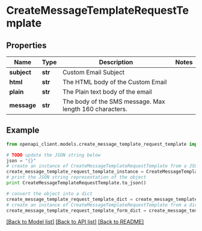 # CreateMessageTemplateRequestTemplate


## Properties
Name | Type | Description | Notes
------------ | ------------- | ------------- | -------------
**subject** | **str** | Custom Email Subject | 
**html** | **str** | The HTML body of the Custom Email | 
**plain** | **str** | The Plain text body of the email | 
**message** | **str** | The body of the SMS message. Max length 160 characters. | 

## Example

```python
from openapi_client.models.create_message_template_request_template import CreateMessageTemplateRequestTemplate

# TODO update the JSON string below
json = "{}"
# create an instance of CreateMessageTemplateRequestTemplate from a JSON string
create_message_template_request_template_instance = CreateMessageTemplateRequestTemplate.from_json(json)
# print the JSON string representation of the object
print CreateMessageTemplateRequestTemplate.to_json()

# convert the object into a dict
create_message_template_request_template_dict = create_message_template_request_template_instance.to_dict()
# create an instance of CreateMessageTemplateRequestTemplate from a dict
create_message_template_request_template_form_dict = create_message_template_request_template.from_dict(create_message_template_request_template_dict)
```
[[Back to Model list]](../README.md#documentation-for-models) [[Back to API list]](../README.md#documentation-for-api-endpoints) [[Back to README]](../README.md)



